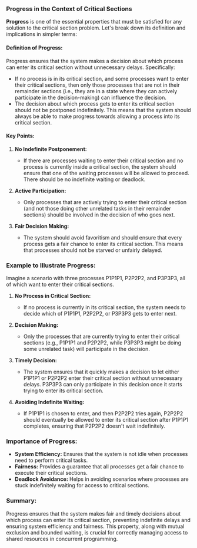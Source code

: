 	
### Progress in the Context of Critical Sections

**Progress** is one of the essential properties that must be satisfied for any solution to the critical section problem. Let's break down its definition and implications in simpler terms:

#### Definition of Progress:

Progress ensures that the system makes a decision about which process can enter its critical section without unnecessary delays. Specifically:

- If no process is in its critical section, and some processes want to enter their critical sections, then only those processes that are not in their remainder sections (i.e., they are in a state where they can actively participate in the decision-making) can influence the decision.
- The decision about which process gets to enter its critical section should not be postponed indefinitely. This means that the system should always be able to make progress towards allowing a process into its critical section.

#### Key Points:

1. **No Indefinite Postponement:**
    - If there are processes waiting to enter their critical section and no process is currently inside a critical section, the system should ensure that one of the waiting processes will be allowed to proceed. There should be no indefinite waiting or deadlock.
      
2. **Active Participation:**
    - Only processes that are actively trying to enter their critical section (and not those doing other unrelated tasks in their remainder sections) should be involved in the decision of who goes next.
      
3. **Fair Decision Making:**
    - The system should avoid favoritism and should ensure that every process gets a fair chance to enter its critical section. This means that processes should not be starved or unfairly delayed.

### Example to Illustrate Progress:

Imagine a scenario with three processes P1P1P1, P2P2P2, and P3P3P3, all of which want to enter their critical sections.

1. **No Process in Critical Section:**
    - If no process is currently in its critical section, the system needs to decide which of P1P1P1, P2P2P2, or P3P3P3 gets to enter next.
      
2. **Decision Making:**
    - Only the processes that are currently trying to enter their critical sections (e.g., P1P1P1 and P2P2P2, while P3P3P3 might be doing some unrelated task) will participate in the decision.
    
3. **Timely Decision:**
    - The system ensures that it quickly makes a decision to let either P1P1P1 or P2P2P2 enter their critical section without unnecessary delays. P3P3P3 can only participate in this decision once it starts trying to enter its critical section.
      
4. **Avoiding Indefinite Waiting:**
    - If P1P1P1 is chosen to enter, and then P2P2P2 tries again, P2P2P2 should eventually be allowed to enter its critical section after P1P1P1 completes, ensuring that P2P2P2 doesn't wait indefinitely.

### Importance of Progress:

- **System Efficiency:** Ensures that the system is not idle when processes need to perform critical tasks.
- **Fairness:** Provides a guarantee that all processes get a fair chance to execute their critical sections.
- **Deadlock Avoidance:** Helps in avoiding scenarios where processes are stuck indefinitely waiting for access to critical sections.

### Summary:

Progress ensures that the system makes fair and timely decisions about which process can enter its critical section, preventing indefinite delays and ensuring system efficiency and fairness. This property, along with mutual exclusion and bounded waiting, is crucial for correctly managing access to shared resources in concurrent programming.


